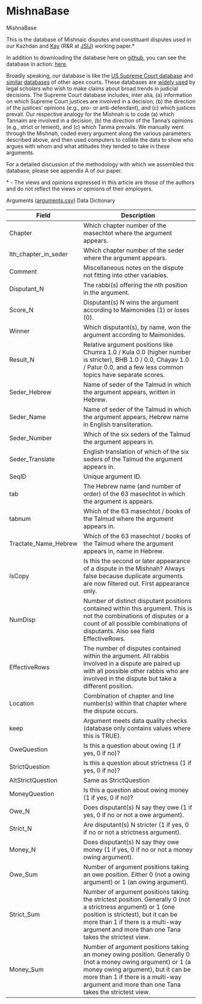 # MishnaBase
MishnaBase

This is the database of Mishnaic disputes and constituant disputes used in our Kazhdan and <a href="https://sites.google.com/site/benjaminkay/home">Kay</a>  (R&R at <a href="https://jewish-faculty.biu.ac.il/en/JSIJ"> JSIJ</a>) working paper.\* 

In addition to downloading the database here on <a href="https://github.com/BenjaminKay/MishnaBase/">github</a>, you can see the database in action: <a href="https://mishnabase.glitch.me/">here</a>. 




Broadly speaking, our database is like the <a href="http://scdb.wustl.edu/">US Supreme Court database</a> and <a href="https://www.ruf.rice.edu/~pbrace/statecourt/">similar</a> <a href="http://artsandsciences.sc.edu/poli/juri/highcts.htm">databases</a>  of other apex courts. These databases are <a href="https://libguides.princeton.edu/c.php?g=916665&p=6607543">widely used</a> by legal scholars who wish to make claims about broad trends in judicial decisions. The Supreme Court database includes, inter alia, (a) information on which Supreme Court justices are involved in a decision, (b) the direction of the justices’ opinions (e.g., pro- or anti-defendant), and (c) which justices prevail. Our respective analogy for the Mishnah is to code (a) which Tannaim are involved in a decision, (b) the direction of the Tanna’s opinions (e.g., strict or lenient), and (c) which Tanma prevails.  We manually went through the Mishnah, coded every argument along the various parameters described above, and then used computers to collate the data to show who argues with whom and what attitudes they tended to take in these arguments. 

For a detailed discussion of the methodology with which we assembled this database, please see appendix A of our paper. 

\* - The views and opinions expressed in this article are those of the authors and do not reflect the views or opinions of their employers. 


Arguments (<a href="https://github.com/BenjaminKay/MishnaBase/blob/main/arguments.csv">arguments.csv</a>) Data Dictionary


| Field                | Description                                                                                                                                                                                                                                             |
|----------------------|---------------------------------------------------------------------------------------------------------------------------------------------------------------------------------------------------------------------------------------------------------|
| Chapter              | Which chapter number of the masechtot where the argument   appears.                                                                                                                                                                                     |
| Ith_chapter_in_seder | Which chapter number of the seder where the argument appears.                                                                                                                                                                                           |
| Comment              | Miscellaneous notes on the dispute not fitting into other   variables.                                                                                                                                                                                  |
| Disputant_N          | The rabbi(s) offering the nth position in the argument.                                                                                                                                                                                                 |
| Score_N              | Disputant(s) N wins the argument according to Maimonides (1)   or loses (0).                                                                                                                                                                            |
| Winner               | Which disputant(s), by name, won the argument according to   Maimonides.                                                                                                                                                                                |
| Result_N             | Relative argument positions like Chumra 1.0 / Kula 0.0 (higher   number is stricter), BHB 1.0 / 0.0, Chayav 1.0 / Patur 0.0, and a few less   common topics have separate scores.                                                                       |
| Seder_Hebrew         | Name of seder of the Talmud in which the argument appears,   written in Hebrew.                                                                                                                                                                         |
| Seder_Name           | Name of seder of the Talmud in which the argument appears,   Hebrew name in English transliteration.                                                                                                                                                    |
| Seder_Number         | Which of the six seders of the Talmud the argument appears in.                                                                                                                                                                                          |
| Seder_Translate      | English translation of which of the six seders of the Talmud   the argument appears in.                                                                                                                                                                 |
| SeqID                | Unique argument ID.                                                                                                                                                                                                                                     |
| tab                  | The Hebrew name (and number of order) of the 63 masechtot in   which the argument is appears.                                                                                                                                                           |
| tabnum               | Which of the 63 masechtot / books of the Talmud where the   argument appears in.                                                                                                                                                                        |
| Tractate_Name_Hebrew | Which of the 63 masechtot / books of the Talmud where the   argument appears in, name in Hebrew.                                                                                                                                                        |
| IsCopy               | Is this the second or later appearance of a dispute in the   Mishnah? Always false because duplicate arguments are now filtered out. First   appearance only.                                                                                           |
| NumDisp              | Number of distinct disputant positions contained within this   argument. This is not the combinations of disputes or a count of all possible   combinations of disputants. Also see field EffectiveRows.                                                |
| EffectiveRows        | The number of disputes contained within the argument. All   rabbis involved in a dispute are paired up with all possible other rabbis who   are involved in the dispute but take a different position.                                                  |
| Location             | Combination of chapter and line number(s) within that chapter   where the dispute occurs.                                                                                                                                                               |
| keep                 | Argument meets data quality checks (database only contains   values where this is TRUE).                                                                                                                                                                |
| OweQuestion          | Is this a question about owing (1 if yes, 0 if no)?                                                                                                                                                                                                     |
| StrictQuestion       | Is this a question about strictness (1 if yes, 0 if no)?                                                                                                                                                                                                |
| AltStrictQuestion    | Same as StrictQuestion                                                                                                                                                                                                                                  |
| MoneyQuestion        | Is this a question about owing money (1 if yes, 0 if no)?                                                                                                                                                                                               |
| Owe_N                | Does disputant(s) N say they owe (1 if yes, 0 if no or not a   owe argument).                                                                                                                                                                           |
| Strict_N             | Are disputant(s) N stricter (1 if yes, 0 if no or not a   strictness argument).                                                                                                                                                                         |
| Money_N              | Does disputant(s) N say they owe money (1 if yes, 0 if no or   not a money owing argument).                                                                                                                                                             |
| Owe_Sum              | Number of argument positions taking an owe position. Either 0   (not a owing argument) or 1 (an owing argument).                                                                                                                                        |
| Strict_Sum           | Number of argument positions taking the strictest position.   Generally 0 (not a strictness argument) or 1 (one position is strictest), but   it can be more than 1 if there is a multi-way argument and more than one Tana   takes the strictest view. |
| Money_Sum            | Number of argument positions taking an money owing position.   Generally 0 (not a money owing argument) or 1 (a money owing argument), but   it can be more than 1 if there is a multi-way argument and more than one Tana   takes the strictest view.  |
